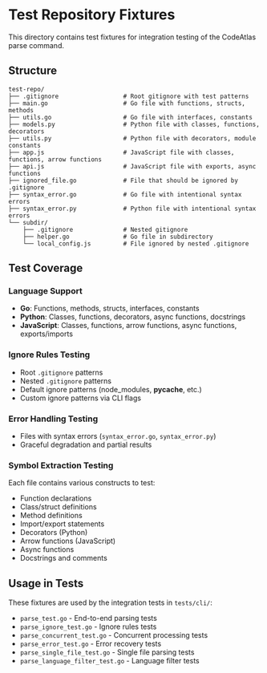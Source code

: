 # Test Repository Fixtures

This directory contains test fixtures for integration testing of the CodeAtlas parse command.

## Structure

```
test-repo/
├── .gitignore                  # Root gitignore with test patterns
├── main.go                     # Go file with functions, structs, methods
├── utils.go                    # Go file with interfaces, constants
├── models.py                   # Python file with classes, functions, decorators
├── utils.py                    # Python file with decorators, module constants
├── app.js                      # JavaScript file with classes, functions, arrow functions
├── api.js                      # JavaScript file with exports, async functions
├── ignored_file.go             # File that should be ignored by .gitignore
├── syntax_error.go             # Go file with intentional syntax errors
├── syntax_error.py             # Python file with intentional syntax errors
└── subdir/
    ├── .gitignore              # Nested gitignore
    ├── helper.go               # Go file in subdirectory
    └── local_config.js         # File ignored by nested .gitignore
```

## Test Coverage

### Language Support
- **Go**: Functions, methods, structs, interfaces, constants
- **Python**: Classes, functions, decorators, async functions, docstrings
- **JavaScript**: Classes, functions, arrow functions, async functions, exports/imports

### Ignore Rules Testing
- Root `.gitignore` patterns
- Nested `.gitignore` patterns
- Default ignore patterns (node_modules, __pycache__, etc.)
- Custom ignore patterns via CLI flags

### Error Handling Testing
- Files with syntax errors (`syntax_error.go`, `syntax_error.py`)
- Graceful degradation and partial results

### Symbol Extraction Testing
Each file contains various constructs to test:
- Function declarations
- Class/struct definitions
- Method definitions
- Import/export statements
- Decorators (Python)
- Arrow functions (JavaScript)
- Async functions
- Docstrings and comments

## Usage in Tests

These fixtures are used by the integration tests in `tests/cli/`:
- `parse_test.go` - End-to-end parsing tests
- `parse_ignore_test.go` - Ignore rules tests
- `parse_concurrent_test.go` - Concurrent processing tests
- `parse_error_test.go` - Error recovery tests
- `parse_single_file_test.go` - Single file parsing tests
- `parse_language_filter_test.go` - Language filter tests
